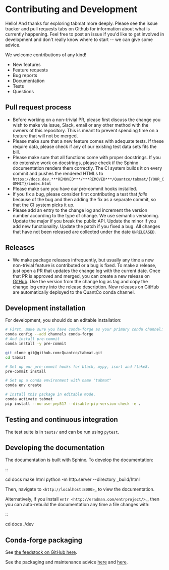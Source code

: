 # Contributing and Development

Hello! And thanks for exploring tabmat more deeply. Please see the issue tracker and pull requests tabs on Github for information about what is currently happening. Feel free to post an issue if you'd like to get involved in development and don't really know where to start -- we can give some advice. 

We welcome contributions of any kind!

- New features
- Feature requests
- Bug reports
- Documentation
- Tests
- Questions

Pull request process
--------------------------------------------------

- Before working on a non-trivial PR, please first discuss the change you wish to make via issue, Slack, email or any other method with the owners of this repository. This is meant to prevent spending time on a feature that will not be merged.
- Please make sure that a new feature comes with adequate tests. If these require data, please check if any of our existing test data sets fits the bill.
- Please make sure that all functions come with proper docstrings. If you do extensive work on docstrings, please check if the Sphinx documentation renders them correctly. The CI system builds it on every commit and pushes the rendered HTMLs to ``https://docs.dev.***REMOVED***/***REMOVED***/Quantco/tabmat/{YOUR_COMMIT}/index.html``
- Please make sure you have our pre-commit hooks installed.
- If you fix a bug, please consider first contributing a test that _fails_ because of the bug and then adding the fix as a separate commit, so that the CI system picks it up.
- Please add an entry to the change log and increment the version number according to the type of change. We use semantic versioning. Update the major if you break the public API. Update the minor if you add new functionality. Update the patch if you fixed a bug. All changes that have not been released are collected under the date ``UNRELEASED``.

Releases
--------------------------------------------------

- We make package releases infrequently, but usually any time a new non-trivial feature is contributed or a bug is fixed. To make a release, just open a PR that updates the change log with the current date. Once that PR is approved and merged, you can create a new release on [GitHub](https://github.com/Quantco/tabmat/releases/new). Use the version from the change log as tag and copy the change log entry into the release description. New releases on GitHub are automatically deployed to the QuantCo conda channel.

Development installation
------------------------
For development, you should do an editable installation: 

```bash
# First, make sure you have conda-forge as your primary conda channel:
conda config --add channels conda-forge
# And install pre-commit
conda install -y pre-commit

git clone git@github.com:Quantco/tabmat.git
cd tabmat

# Set up our pre-commit hooks for black, mypy, isort and flake8.
pre-commit install

# Set up a conda environment with name "tabmat"
conda env create

# Install this package in editable mode. 
conda activate tabmat
pip install --no-use-pep517 --disable-pip-version-check -e .
```

Testing and continuous integration
--------------------------------------------------
The test suite is in ``tests/`` and can be run using ``pytest``.

Developing the documentation
----------------------------------------

The documentation is built with Sphinx. To develop the documentation:

::

   cd docs
   make html
   python -m http.server --directory _build/html

Then, navigate to `<http://localhost:8000>`_ to view the documentation.

Alternatively, if you install `entr <http://eradman.com/entrproject/>`_, then you can auto-rebuild the documentation any time a file changes with:

:: 

   cd docs
   ./dev

Conda-forge packaging
---------------------

See [the feedstock on GitHub here](https://github.com/conda-forge/tabmat-feedstock).

See the packaging and maintenance advice [here](https://conda-forge.org/docs/maintainer/adding_pkgs.html#the-staging-process) and [here](https://conda-forge.org/docs/maintainer/updating_pkgs.html).
